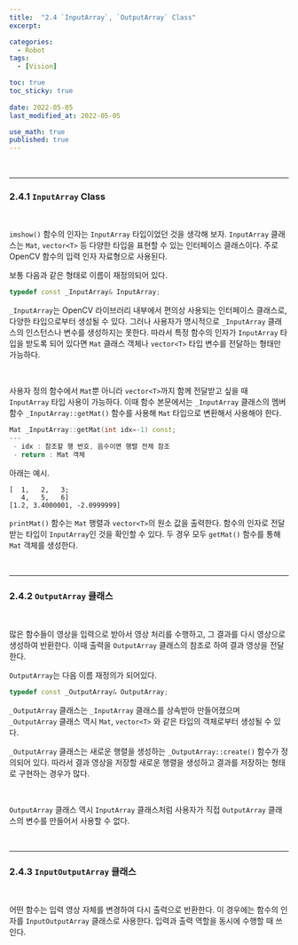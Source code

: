 ```yaml
---
title:  "2.4 `InputArray`, `OutputArray` Class"
excerpt: 

categories:
  - Robot
tags:
  - [Vision]

toc: true
toc_sticky: true
 
date: 2022-05-05
last_modified_at: 2022-05-05

use_math: true
published: true
---
```


<br>

***

### 2.4.1 `InputArray` Class 

<br>

`imshow()` 함수의 인자는 `InputArray` 타입이었던 것을 생각해 보자. `InputArray` 클래스는 `Mat`, `vector<T>` 등 다양한 타입을 표현할 수 있는 인터페이스 클래스이다. 주로 OpenCV 함수의 입력 인자 자료형으로 사용된다.

보통 다음과 같은 형태로 이름이 재정의되어 있다.

```cpp
typedef const _InputArray& InputArray;
```

`_InputArray`는 OpenCV 라이브러리 내부에서 편의상 사용되는 인터페이스 클래스로, 다양한 타입으로부터 생성될 수 있다. 그러나 사용자가 명시적으로 `_InputArray` 클래스의 인스턴스나 변수를 생성하지는 못한다. 따라서 특정 함수의 인자가 `InputArray` 타입을 받도록 되어 있다면 `Mat` 클래스 객체나 `vector<T>` 타입 변수를 전달하는 형태만 가능하다.

<br>

사용자 정의 함수에서 `Mat`뿐 아니라 `vector<T>`까지 함께 전달받고 싶을 때 `InputArray` 타입 사용이 가능하다. 이때 함수 본문에서는 `_InputArray` 클래스의 멤버 함수 `_InputArray::getMat()` 함수를 사용해 `Mat` 타입으로 변환해서 사용해야 한다.

```cpp
Mat _InputArray::getMat(int idx=-1) const;
---
 - idx : 참조할 행 번호, 음수이면 행렬 전체 참조
 - return : Mat 객체
```

아래는 예시.

<script src="https://gist.github.com/younghwanjoo1608/13a8f5a1d8533e8863dc26b1ef016dc8.js"></script>

```
[  1,   2,   3;
   4,   5,   6]
[1.2, 3.4000001, -2.0999999]
```

`printMat()` 함수는 `Mat` 행렬과 `vector<T>`의 원소 값을 출력한다. 함수의 인자로 전달받는 타입이 `InputArray`인 것을 확인할 수 있다. 두 경우 모두 `getMat()` 함수를 통해 `Mat` 객체를 생성한다.

<br>

***

### 2.4.2 `OutputArray` 클래스

<br>

많은 함수들이 영상을 입력으로 받아서 영상 처리를 수행하고, 그 결과를 다시 영상으로 생성하여 반환한다. 이때 출력을 `OutputArray` 클래스의 참조로 하여 결과 영상을 전달한다.

`OutputArray`는 다음 이름 재정의가 되어있다.

```cpp
typedef const _OutputArray& OutputArray;
```

`_OutputArray` 클래스는 `_InputArray` 클래스를 상속받아 만들어졌으며 `_OutputArray` 클래스 역시 `Mat`, `vector<T>` 와 같은 타입의 객체로부터 생성될 수 있다.

`_OutputArray` 클래스는 새로운 행렬을 생성하는 `_OutputArray::create()` 함수가 정의되어 있다. 따라서 결과 영상을 저장할 새로운 행렬을 생성하고 결과를 저장하는 형태로 구현하는 경우가 많다.

<br>

`OutputArray` 클래스 역시 `InputArray` 클래스처럼 사용자가 직접 `OutputArray` 클래스의 변수를 만들어서 사용할 수 없다.

<br>

***

### 2.4.3 `InputOutputArray` 클래스

<br>

어떤 함수는 입력 영상 자체를 변경하여 다시 출력으로 반환한다. 이 경우에는 함수의 인자를 `InputOutputArray` 클래스로 사용한다. 입력과 출력 역할을 동시에 수행할 때 쓰인다.